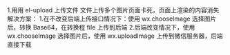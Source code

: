 1.用用 el-upload 上传文件
文件上传多个图片页面卡死，页面上渲染的内容消失
解决方案： 1.在不改变后端上传接口情况下：使用 wx.chooseImage 选择图片后，转换 Base64，在转换程 file 上传到后端 2.后端改变情况下，使用 wx.chooseImage 选择图片后，使用 wx.uploadImage 上传到微信服务器，后端直接下载
